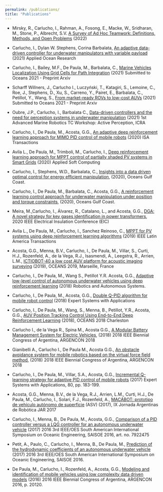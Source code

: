 ```yaml
---
permalink: /publications/
title: "Publications"
---
```


* Mirsky, R., Carlucho, I., Rahman, A., Fosong, E., Macke, W., Sridharan, M., Stone, P., Albrecht, S.V. [A Survey of Ad Hoc Teamwork: Definitions, Methods, and Open Problems](https://arxiv.org/abs/2202.10450) (2022)

* Carlucho, I., Dylan W. Stephens, Corina Barbalata, [An adaptive data-driven controller for underwater manipulators with variable payload](https://www.sciencedirect.com/science/article/abs/pii/S0141118721002030) (2021) Applied Ocean Research

* Carlucho, I., Bailey, M.F., De Paula, M., Barbalata, C., [Marine Vehicles Localization Using Grid Cells for Path Integration](https://arxiv.org/abs/2107.13461) (2021) Submitted to Oceans 2021 - Preprint Arxiv

* Scharff Willners, J., Carlucho I., Luczyński, T., Katagiri, S., Lemoine, C., Roe, J., Stephens, D., Xu, S., Carreno, Y., Pairet, E., Barbalata, C., Petillot, Y., Wang, S., [From market-ready ROVs to low-cost AUVs](https://arxiv.org/abs/2108.05792) (2021) Submitted to Oceans 2021 - Preprint Arxiv

* Oubre, J.P., Carlucho, I., Barbalata C., [Data-driven controllers and the need for perception systems in underwater manipulation](https://dartmouthrobotics.github.io/icra-2021-uw-active-perception/contributed-talks) (2021) 1st Advanced Marine Robotics TC Workshop: Active Perception, ICRA

* Carlucho, I., De Paula, M., Acosta, G.G., [An adaptive deep reinforcement learning approach for MIMO PID control of mobile robots](https://www.sciencedirect.com/science/article/pii/S0019057820300781) (2020) ISA Transactions

* Avila L., De Paula, M., Trimboli, M., Carlucho, I., [Deep reinforcement learning approach for MPPT control of partially shaded PV systems in Smart Grids](https://www.sciencedirect.com/science/article/abs/pii/S1568494620306499) (2020) Applied Soft Computing

* Carlucho, I., Stephens, W.D., Barbalata, C., [Insights into a data driven optimal control for energy efficient manipulation](https://ieeexplore.ieee.org/document/9389107), (2020), Oceans Gulf Coast.

* Carlucho, I., De Paula, M., Barbalata, C., Acosta, G.G., [A reinforcement learning control approach for underwater manipulation under position and torque constraints](https://ieeexplore.ieee.org/document/9389378), (2020), Oceans Gulf Coast.

* Meira, M.,Carlucho, I.,  Álvarez, R., Catalano, L.,  and Acosta, G.G., [DGA: A novel strategy for key gases identification in power transformers](https://ieeexplore.ieee.org/document/9158662), 2020 IEEE Electrical Insulation Conference (EIC)

* Avila L., De Paula, M., Carlucho, I., Sanchez Reinoso, C., [MPPT for PV systems using deep reinforcement learning algorithms](https://ieeexplore.ieee.org/document/9011547) (2019) IEEE Latin America Transactions

* Acosta, G.G., Menna, B.V., Carlucho, I., De Paula, M., Villar, S., Curti, H.J., Rozenfeld, A., de la Vega, R.J., Isasmendi, A., Leegstra, R., Arrien, L.M., [ICTIOBOT-40 a low cost AUV platform for acoustic imaging surveying](https://ieeexplore.ieee.org/document/8867290) (2019), OCEANS 2019, Marseille, France

* Carlucho, I., De Paula, M., Wang S., Petillot Y.R. Acosta, G.G., [Adaptive low-level control of autonomous underwater vehicles using
deep reinforcement learning](https://www.sciencedirect.com/science/article/pii/S0921889018301519)
(2018) Robotics and Autonomous Systems.

* Carlucho, I., De Paula, M., Acosta, G.G., [Double Q-PID algorithm for mobile robot control](https://www.sciencedirect.com/science/article/pii/S0957417419304749) (2018) Expert Systems with Applications

* Carlucho, I., De Paula, M., Wang, S., Menna, B., Petillot, Y.R., Acosta, G.G., [AUV Position Tracking Control Using End-to-End Deep Reinforcement Learning](https://ieeexplore.ieee.org/document/8604791) (2018), OCEANS 2018 Charleston

* Carlucho I., de la Vega R., Spina M., Acosta G.G., [A Modular Battery Management System for Electric Vehicles](https://ieeexplore.ieee.org/document/8646227), (2018) 2018 IEEE Biennial Congress of Argentina, ARGENCON 2018

* Gianibelli A., Carlucho I., De Paula M., Acosta G.G., [An obstacle avoidance system for mobile robotics based on the virtual force field method](https://ieeexplore.ieee.org/document/8646065), (2018) 2018 IEEE Biennial Congress of Argentina, ARGENCON 2018

* Carlucho, I., De Paula, M., Villar, S.A., Acosta, G.G., [Incremental Q-learning strategy for adaptive PID control of mobile robots](https://www.sciencedirect.com/science/article/pii/S0957417417301513?via%3Dihub)
(2017) Expert Systems with Applications, 80, pp. 183-199.

* Acosta, G.G., Menna, B.V., de la Vega, R.J., Arrien, L.M., Curti, H.J., De Paula, M., Carlucho, I., Solari, F.J., Rozenfeld, A., [MACÁBOT: prototipo de vehículo autónomo de superficie](http://rtyc.utn.edu.ar/index.php/rtyc/article/view/344) (ASV) (2017), IX Jornada Argentinas de Robótica JAR 2017

* Carlucho, I., Menna, B., De Paula, M., Acosta, G.G., [Comparison of a PID controller versus a LQG controller for an autonomous underwater vehicle](http://ieeexplore.ieee.org/document/7922475/) (2017) 2016 3rd IEEE/OES South American International Symposium on Oceanic Engineering, SAISOE 2016, art. no. 7922475

* Petit, A., Paulo, C., Carlucho, I., Menna, B., De Paula, M., [Prediction of the hydrodynamic coefficients of an autonomous underwater vehicle](http://ieeexplore.ieee.org/document/7922474/) (2017) 2016 3rd IEEE/OES South American International Symposium on Oceanic Engineering, SAISOE 2016.

* De Paula, M., Carlucho, I., Rozenfeld, A., Acosta, G.G., [Modeling and identification of mobile vehicles using low complexity data driven models](http://ieeexplore.ieee.org/document/7585272/) (2016) 2016 IEEE Biennial Congress of Argentina, ARGENCON 2016, p. 20120.
